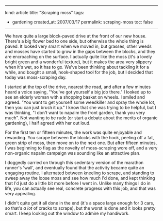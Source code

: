-----
kind: article
title: "Scraping moss"
tags:
- gardening
created_at: 2007/03/17
permalink: scraping-moss
toc: false
-----

<p>We have quite a large block-paved drive at the front of our new house. There's a big flower bed to one side, but otherwise the whole thing is paved. It looked very smart when we moved in, but grasses, other weeds and mosses have started to grow in the gaps between the blocks, and they are encroaching on the surface. I actually quite like the moss (it's a lovely bright green and a wonderful texture), but it makes the area very slippery when it's wet, so it has to go. We've been thinking about tackling it for a while, and bought a small, hook-shaped tool for the job, but I decided that today was moss-scraping day.</p>

<p>I started at the top of the drive, nearest the road, and after a few minutes heard a voice saying, "You've got yourself a big job there." I looked up to see an elderly woman with a shopping basket on wheels. I smiled and agreed. "You want to get yourself some weedkiller and spray the whole lot, then you can just brush it up." I know that she was trying to be helpful, but I was thinking, "I don't want to napalm the front garden, thank you very much". Not wanting to be rude (or start a debate about the merits of organic gardening), I half agreed with her out loud.</p>

<p>For the first ten or fifteen minutes, the work was quite enjoyable and rewarding. You scrape between the blocks with the hook, peeling off a fat, green strip of moss, then move on to the next one. But after fifteen minutes, I was beginning to flag as the novelty of moss-scraping wore off, and a very non-organic napalm campaign was sounding like an attractive plan.</p>

<p>I doggedly carried on through this sedentary version of the marathon runner's 'wall', and eventually found that the activity became quite an engaging routine. I alternated between kneeling to scrape, and standing to sweep away the loose moss and see how much I'd done, and kept thinking that I'd just do a little bit more before I went in. Unlike many things I do in life, you can actually see real, concrete progress with this job, and that was very appealing.</p>

<p>I didn't quite get it all done in the end (it's a space large enough for 3 cars, so that's <em>a lot</em> of cracks to scrape), but the worst is done and it looks pretty smart. I keep looking out the window to admire my handiwork.</p>

